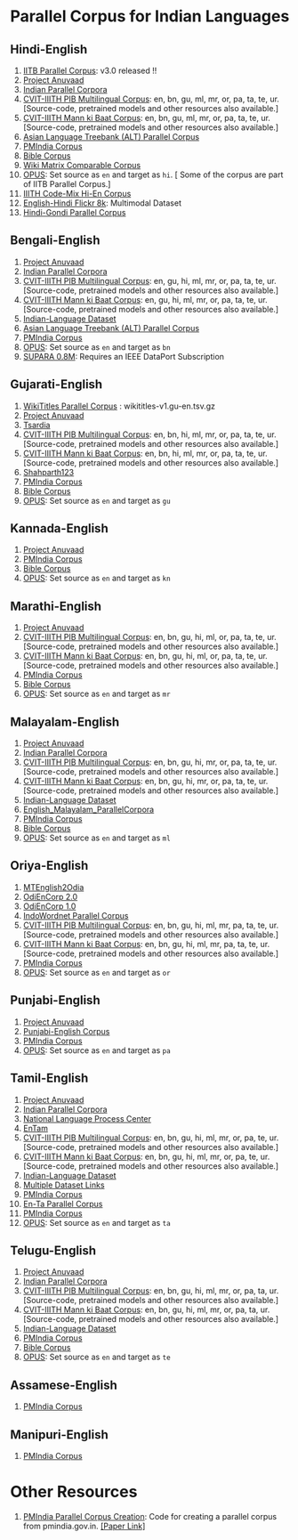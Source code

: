 # Parallel Corpus for Indian Languages

## Hindi-English

1. [IITB Parallel Corpus](http://www.cfilt.iitb.ac.in/iitb_parallel/): v3.0 released !!
1. [Project Anuvaad](https://github.com/project-anuvaad/parallel-corpus)
1. [Indian Parallel Corpora](https://github.com/joshua-decoder/indian-parallel-corpora)
1. [CVIT-IIITH PIB Multilingual Corpus](http://preon.iiit.ac.in/~jerin/bhasha/): en, bn, gu, ml, mr, or, pa, ta, te, ur. [Source-code, pretrained models and other resources also available.]
1. [CVIT-IIITH Mann ki Baat Corpus](http://preon.iiit.ac.in/~jerin/bhasha/): en, bn, gu, ml, mr, or, pa, ta, te, ur. [Source-code, pretrained models and other resources also available.]
1. [Asian Language Treebank (ALT) Parallel Corpus](http://www2.nict.go.jp/astrec-att/member/mutiyama/ALT/)
1. [PMIndia Corpus](http://data.statmt.org/pmindia/)
1. [Bible Corpus](http://christos-c.com/bible/)
1. [Wiki Matrix Comparable Corpus](https://github.com/facebookresearch/LASER/tree/master/tasks/WikiMatrix)
1. [OPUS](http://opus.nlpl.eu/): Set source as `en` and target as `hi`. [ Some of the corpus are part of IITB Parallel Corpus.]
1. [IIITH Code-Mix Hi-En Corpus](https://github.com/mrinaldhar/en-hi-codemixed-corpus)
1. [English-Hindi Flickr 8k](https://github.com/madaan/PML4DC-Comparable-Data-Collection): Multimodal Dataset
1. [Hindi-Gondi Parallel Corpus](http://cgnetswara.org/hindi-gondi-corpus.html)

## Bengali-English

1. [Project Anuvaad](https://github.com/project-anuvaad/parallel-corpus)
1. [Indian Parallel Corpora](https://github.com/joshua-decoder/indian-parallel-corpora)
1. [CVIT-IIITH PIB Multilingual Corpus](http://preon.iiit.ac.in/~jerin/bhasha/): en, gu, hi, ml, mr, or, pa, ta, te, ur. [Source-code, pretrained models and other resources also available.]
1. [CVIT-IIITH Mann ki Baat Corpus](http://preon.iiit.ac.in/~jerin/bhasha/): en, gu, hi, ml, mr, or, pa, ta, te, ur. [Source-code, pretrained models and other resources also available.]
1. [Indian-Language Dataset](https://github.com/himanshudce/Indian-Language-Dataset)
1. [Asian Language Treebank (ALT) Parallel Corpus](http://www2.nict.go.jp/astrec-att/member/mutiyama/ALT/)
1. [PMIndia Corpus](http://data.statmt.org/pmindia/)
1. [OPUS](http://opus.nlpl.eu/): Set source as `en` and target as `bn`
1. [SUPARA 0.8M](https://ieee-dataport.org/documents/supara08m-balanced-english-bangla-parallel-corpus): Requires an IEEE DataPort Subscription

## Gujarati-English

1. [WikiTitles Parallel Corpus](http://data.statmt.org/wikititles/v1/) : wikititles-v1.gu-en.tsv.gz	
1. [Project Anuvaad](https://github.com/project-anuvaad/parallel-corpus)
1. [Tsardia](https://github.com/shahparth123/eng_guj_parallel_corpus)
1. [CVIT-IIITH PIB Multilingual Corpus](http://preon.iiit.ac.in/~jerin/bhasha/): en, bn, hi, ml, mr, or, pa, ta, te, ur. [Source-code, pretrained models and other resources also available.]
1. [CVIT-IIITH Mann ki Baat Corpus](http://preon.iiit.ac.in/~jerin/bhasha/): en, bn, hi, ml, mr, or, pa, ta, te, ur. [Source-code, pretrained models and other resources also available.]
1. [Shahparth123](https://github.com/shahparth123/eng_guj_parallel_corpus)
1. [PMIndia Corpus](http://data.statmt.org/pmindia/)
1. [Bible Corpus](http://christos-c.com/bible/)
1. [OPUS](http://opus.nlpl.eu/): Set source as `en` and target as `gu`

## Kannada-English

1. [Project Anuvaad](https://github.com/project-anuvaad/parallel-corpus)
1. [PMIndia Corpus](http://data.statmt.org/pmindia/)
1. [Bible Corpus](http://christos-c.com/bible/)
1. [OPUS](http://opus.nlpl.eu/): Set source as `en` and target as `kn`


## Marathi-English

1. [Project Anuvaad](https://github.com/project-anuvaad/parallel-corpus)
1. [CVIT-IIITH PIB Multilingual Corpus](http://preon.iiit.ac.in/~jerin/bhasha/): en, bn, gu, hi, ml, or, pa, ta, te, ur. [Source-code, pretrained models and other resources also available.]
1. [CVIT-IIITH Mann ki Baat Corpus](http://preon.iiit.ac.in/~jerin/bhasha/): en, bn, gu, hi, ml, or, pa, ta, te, ur. [Source-code, pretrained models and other resources also available.]
1. [PMIndia Corpus](http://data.statmt.org/pmindia/)
1. [Bible Corpus](http://christos-c.com/bible/)
1. [OPUS](http://opus.nlpl.eu/): Set source as `en` and target as `mr`

## Malayalam-English

1. [Project Anuvaad](https://github.com/project-anuvaad/parallel-corpus)
1. [Indian Parallel Corpora](https://github.com/joshua-decoder/indian-parallel-corpora)
1. [CVIT-IIITH PIB Multilingual Corpus](http://preon.iiit.ac.in/~jerin/bhasha/): en, bn, gu, hi, mr, or, pa, ta, te, ur. [Source-code, pretrained models and other resources also available.]
1. [CVIT-IIITH Mann ki Baat Corpus](http://preon.iiit.ac.in/~jerin/bhasha/): en, bn, gu, hi, mr, or, pa, ta, te, ur. [Source-code, pretrained models and other resources also available.]
1. [Indian-Language Dataset](https://github.com/himanshudce/Indian-Language-Dataset)
1. [English_Malayalam_ParallelCorpora](https://github.com/anziasharaf/English_Malayalam_ParallelCorpora)
1. [PMIndia Corpus](http://data.statmt.org/pmindia/)
1. [Bible Corpus](http://christos-c.com/bible/)
1. [OPUS](http://opus.nlpl.eu/): Set source as `en` and target as `ml`

## Oriya-English
1. [MTEnglish2Odia](https://github.com/OdiaWikimedia/English-Odia)
1. [OdiEnCorp 2.0](https://lindat.mff.cuni.cz/repository/xmlui/handle/11234/1-3211)
1. [OdiEnCorp 1.0](https://lindat.mff.cuni.cz/repository/xmlui/handle/11234/1-2879)
1. [IndoWordnet Parallel Corpus](https://github.com/anoopkunchukuttan/indowordnet_parallel)
1. [CVIT-IIITH PIB Multilingual Corpus](http://preon.iiit.ac.in/~jerin/bhasha/): en, bn, gu, hi, ml, mr, pa, ta, te, ur. [Source-code, pretrained models and other resources also available.]
1. [CVIT-IIITH Mann ki Baat Corpus](http://preon.iiit.ac.in/~jerin/bhasha/): en, bn, gu, hi, ml, mr, pa, ta, te, ur. [Source-code, pretrained models and other resources also available.]
1. [PMIndia Corpus](http://data.statmt.org/pmindia/)
1. [OPUS](http://opus.nlpl.eu/): Set source as `en` and target as `or`

## Punjabi-English

1. [Project Anuvaad](https://github.com/project-anuvaad/parallel-corpus)
1. [Punjabi-English Corpus](https://github.com/ssokhey/english-punjabi-corpus)
1. [PMIndia Corpus](http://data.statmt.org/pmindia/)
1. [OPUS](http://opus.nlpl.eu/): Set source as `en` and target as `pa`

## Tamil-English

1. [Project Anuvaad](https://github.com/project-anuvaad/parallel-corpus)
1. [Indian Parallel Corpora](https://github.com/joshua-decoder/indian-parallel-corpora)
1. [National Language Process Center](https://github.com/nlpcuom/English-Tamil-Parallel-Corpus)
1. [EnTam](http://ufal.mff.cuni.cz/~ramasamy/parallel/html/)
1. [CVIT-IIITH PIB Multilingual Corpus](http://preon.iiit.ac.in/~jerin/bhasha/): en, bn, gu, hi, ml, mr, or, pa, te, ur. [Source-code, pretrained models and other resources also available.]
1. [CVIT-IIITH Mann ki Baat Corpus](http://preon.iiit.ac.in/~jerin/bhasha/): en, bn, gu, hi, ml, mr, or, pa, te, ur. [Source-code, pretrained models and other resources also available.]
1. [Indian-Language Dataset](https://github.com/himanshudce/Indian-Language-Dataset)
1. [Multiple Dataset Links](https://github.com/praveenjune17/English_Tamil_parallel_corpus)
1. [PMIndia Corpus](http://data.statmt.org/pmindia/)
1. [En-Ta Parallel Corpus](https://github.com/achchuthany/En-Ta-Parallel-Corpus)
1. [PMIndia Corpus](http://data.statmt.org/pmindia/)
1. [OPUS](http://opus.nlpl.eu/): Set source as `en` and target as `ta`

## Telugu-English

1. [Project Anuvaad](https://github.com/project-anuvaad/parallel-corpus)
1. [Indian Parallel Corpora](https://github.com/joshua-decoder/indian-parallel-corpora)
1. [CVIT-IIITH PIB Multilingual Corpus](http://preon.iiit.ac.in/~jerin/bhasha/): en, bn, gu, hi, ml, mr, or, pa, ta, ur. [Source-code, pretrained models and other resources also available.]
1. [CVIT-IIITH Mann ki Baat Corpus](http://preon.iiit.ac.in/~jerin/bhasha/): en, bn, gu, hi, ml, mr, or, pa, ta, ur. [Source-code, pretrained models and other resources also available.]
1. [Indian-Language Dataset](https://github.com/himanshudce/Indian-Language-Dataset)
1. [PMIndia Corpus](http://data.statmt.org/pmindia/)
1. [Bible Corpus](http://christos-c.com/bible/)
1. [OPUS](http://opus.nlpl.eu/): Set source as `en` and target as `te`

## Assamese-English

1. [PMIndia Corpus](http://data.statmt.org/pmindia/)

## Manipuri-English

1. [PMIndia Corpus](http://data.statmt.org/pmindia/)

# Other Resources

1. [PMIndia Parallel Corpus Creation](https://github.com/bhaddow/pmindia-crawler): Code for creating a parallel corpus from pmindia.gov.in. [[Paper Link]](https://arxiv.org/abs/2001.09907)
